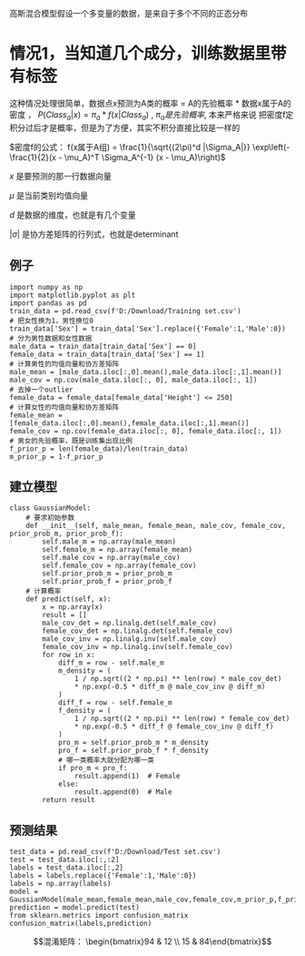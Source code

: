 高斯混合模型假设一个多变量的数据，是来自于多个不同的正态分布

# 情况1，当知道几个成分，训练数据里带有标签

这种情况处理很简单，数据点x预测为A类的概率 = A的先验概率 * 数据x属于A的密度 ， $P(Class_a|x) = \pi_{a}*f(x|Class_a)$ , $\pi_{a}是先验概率$, 本来严格来说 把密度f定积分过后才是概率，但是为了方便，其实不积分直接比较是一样的

$密度f的公式：  f(x属于A组) = \frac{1}{\sqrt{(2\pi)^d |\Sigma_A|}} \exp\left(-\frac{1}{2}(x - \mu_A)^T \Sigma_A^{-1} (x - \mu_A)\right)$

$x$ 是要预测的那一行数据向量

$\mu$ 是当前类别均值向量

$d$ 是数据的维度，也就是有几个变量

$|\sigma|$ 是协方差矩阵的行列式，也就是determinant

## 例子

```
import numpy as np
import matplotlib.pyplot as plt
import pandas as pd
train_data = pd.read_csv(f'D:/Download/Training set.csv')
# 把女性换为1，男性换位0
train_data['Sex'] = train_data['Sex'].replace({'Female':1,'Male':0})
# 分为男性数据和女性数据
male_data = train_data[train_data['Sex'] == 0]
female_data = train_data[train_data['Sex'] == 1]
# 计算男性的均值向量和协方差矩阵
male_mean = [male_data.iloc[:,0].mean(),male_data.iloc[:,1].mean()]
male_cov = np.cov(male_data.iloc[:, 0], male_data.iloc[:, 1])
# 去掉一个outlier
female_data = female_data[female_data['Height'] <= 250]
# 计算女性的均值向量和协方差矩阵
female_mean = [female_data.iloc[:,0].mean(),female_data.iloc[:,1].mean()]
female_cov = np.cov(female_data.iloc[:, 0], female_data.iloc[:, 1])
# 男女的先验概率，既是训练集出现比例
f_prior_p = len(female_data)/len(train_data)
m_prior_p = 1-f_prior_p
```

## 建立模型
```
class GaussianModel:
    # 要求初始参数
    def __init__(self, male_mean, female_mean, male_cov, female_cov, prior_prob_m, prior_prob_f):
        self.male_m = np.array(male_mean)
        self.female_m = np.array(female_mean)
        self.male_cov = np.array(male_cov)
        self.female_cov = np.array(female_cov)
        self.prior_prob_m = prior_prob_m
        self.prior_prob_f = prior_prob_f
    # 计算概率
    def predict(self, x):
        x = np.array(x) 
        result = []
        male_cov_det = np.linalg.det(self.male_cov)
        female_cov_det = np.linalg.det(self.female_cov)
        male_cov_inv = np.linalg.inv(self.male_cov)
        female_cov_inv = np.linalg.inv(self.female_cov)
        for row in x:
            diff_m = row - self.male_m
            m_density = (
                1 / np.sqrt((2 * np.pi) ** len(row) * male_cov_det)
                * np.exp(-0.5 * diff_m @ male_cov_inv @ diff_m)
            )
            diff_f = row - self.female_m
            f_density = (
                1 / np.sqrt((2 * np.pi) ** len(row) * female_cov_det)
                * np.exp(-0.5 * diff_f @ female_cov_inv @ diff_f)
            )
            pro_m = self.prior_prob_m * m_density
            pro_f = self.prior_prob_f * f_density
            # 哪一类概率大就分配为哪一类
            if pro_m < pro_f:
                result.append(1)  # Female
            else:
                result.append(0)  # Male
        return result
```

## 预测结果

```
test_data = pd.read_csv(f'D:/Download/Test set.csv')
test = test_data.iloc[:,:2]
labels = test_data.iloc[:,2]
labels = labels.replace({'Female':1,'Male':0})
labels = np.array(labels)
model = GaussianModel(male_mean,female_mean,male_cov,female_cov,m_prior_p,f_prior_p)
prediction = model.predict(test)
from sklearn.metrics import confusion_matrix
confusion_matrix(labels,prediction)
```

$$混淆矩阵： \begin{bmatrix}94 & 12 \\
15 & 84\end{bmatrix}$$

